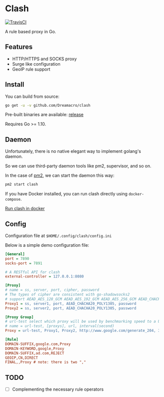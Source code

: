 # Clash

[![TravisCI](https://img.shields.io/travis/Dreamacro/clash.svg?style=flat-square)](https://travis-ci.org/Dreamacro/clash)

A rule based proxy in Go.

## Features

- HTTP/HTTPS and SOCKS proxy
- Surge like configuration
- GeoIP rule support

## Install

You can build from source:

```sh
go get -u -v github.com/Dreamacro/clash
```

Pre-built binaries are available: [release](https://github.com/Dreamacro/clash/releases)

Requires Go >= 1.10.

## Daemon

Unfortunately, there is no native elegant way to implement golang's daemon.

So we can use third-party daemon tools like pm2, supervisor, and so on.

In the case of [pm2](https://github.com/Unitech/pm2), we can start the daemon this way:

```sh
pm2 start clash
```

If you have Docker installed, you can run clash directly using `docker-compose`.

[Run clash in docker](https://github.com/Dreamacro/clash/wiki/Run-clash-in-docker)

## Config

Configuration file at `$HOME/.config/clash/config.ini`

Below is a simple demo configuration file:

```ini
[General]
port = 7890
socks-port = 7891

# A RESTful API for clash
external-controller = 127.0.0.1:8080

[Proxy]
# name = ss, server, port, cipher, password
# The types of cipher are consistent with go-shadowsocks2
# support AEAD_AES_128_GCM AEAD_AES_192_GCM AEAD_AES_256_GCM AEAD_CHACHA20_POLY1305 AES-128-CTR AES-192-CTR AES-256-CTR AES-128-CFB AES-192-CFB AES-256-CFB CHACHA20-IETF XCHACHA20
Proxy1 = ss, server1, port, AEAD_CHACHA20_POLY1305, password
Proxy2 = ss, server2, port, AEAD_CHACHA20_POLY1305, password

[Proxy Group]
# url-test select which proxy will be used by benchmarking speed to a URL.
# name = url-test, [proxys], url, interval(second)
Proxy = url-test, Proxy1, Proxy2, http://www.google.com/generate_204, 300

[Rule]
DOMAIN-SUFFIX,google.com,Proxy
DOMAIN-KEYWORD,google,Proxy
DOMAIN-SUFFIX,ad.com,REJECT
GEOIP,CN,DIRECT
FINAL,,Proxy # note: there is two ","
```

## TODO

- [ ] Complementing the necessary rule operators
